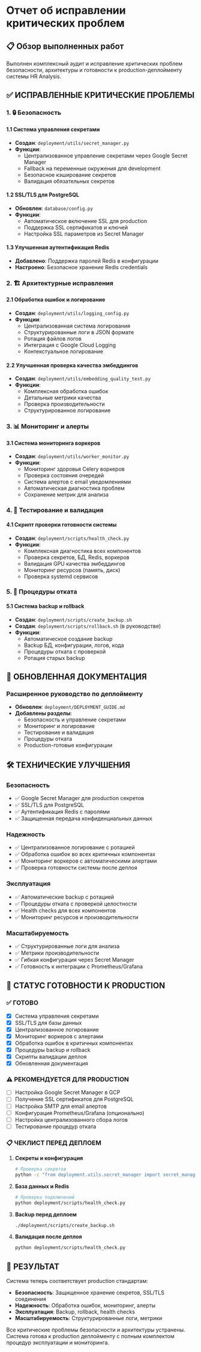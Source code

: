 # Отчет об исправлении критических проблем

## 📋 Обзор выполненных работ

Выполнен комплексный аудит и исправление критических проблем безопасности, архитектуры и готовности к production-деплойменту системы HR Analysis.

## ✅ ИСПРАВЛЕННЫЕ КРИТИЧЕСКИЕ ПРОБЛЕМЫ

### 1. 🔒 Безопасность

#### 1.1 Система управления секретами
- **Создан**: `deployment/utils/secret_manager.py`
- **Функции**: 
  - Централизованное управление секретами через Google Secret Manager
  - Fallback на переменные окружения для development
  - Безопасное кэширование секретов
  - Валидация обязательных секретов

#### 1.2 SSL/TLS для PostgreSQL
- **Обновлен**: `database/config.py`
- **Функции**:
  - Автоматическое включение SSL для production
  - Поддержка SSL сертификатов и ключей
  - Настройка SSL параметров из Secret Manager

#### 1.3 Улучшенная аутентификация Redis
- **Добавлено**: Поддержка паролей Redis в конфигурации
- **Настроено**: Безопасное хранение Redis credentials

### 2. 🏗️ Архитектурные исправления

#### 2.1 Обработка ошибок и логирование
- **Создан**: `deployment/utils/logging_config.py`
- **Функции**:
  - Централизованная система логирования
  - Структурированные логи в JSON формате
  - Ротация файлов логов
  - Интеграция с Google Cloud Logging
  - Контекстуальное логирование

#### 2.2 Улучшенная проверка качества эмбеддингов
- **Создан**: `deployment/utils/embedding_quality_test.py`
- **Функции**:
  - Комплексная обработка ошибок
  - Детальные метрики качества
  - Проверка производительности
  - Структурированное логирование

### 3. 📊 Мониторинг и алерты

#### 3.1 Система мониторинга воркеров
- **Создан**: `deployment/utils/worker_monitor.py`
- **Функции**:
  - Мониторинг здоровья Celery воркеров
  - Проверка состояния очередей
  - Система алертов с email уведомлениями
  - Автоматическая диагностика проблем
  - Сохранение метрик для анализа

### 4. 🧪 Тестирование и валидация

#### 4.1 Скрипт проверки готовности системы
- **Создан**: `deployment/scripts/health_check.py`
- **Функции**:
  - Комплексная диагностика всех компонентов
  - Проверка секретов, БД, Redis, воркеров
  - Валидация GPU качества эмбеддингов
  - Мониторинг ресурсов (память, диск)
  - Проверка systemd сервисов

### 5. 🔄 Процедуры отката

#### 5.1 Система backup и rollback
- **Создан**: `deployment/scripts/create_backup.sh`
- **Создан**: `deployment/scripts/rollback.sh` (в руководстве)
- **Функции**:
  - Автоматическое создание backup
  - Backup БД, конфигурации, логов, кода
  - Процедуры отката с проверкой
  - Ротация старых backup

## 📖 ОБНОВЛЕННАЯ ДОКУМЕНТАЦИЯ

### Расширенное руководство по деплойменту
- **Обновлен**: `deployment/DEPLOYMENT_GUIDE.md`
- **Добавлены разделы**:
  - Безопасность и управление секретами
  - Мониторинг и логирование  
  - Тестирование и валидация
  - Процедуры отката
  - Production-готовые конфигурации

## 🛠️ ТЕХНИЧЕСКИЕ УЛУЧШЕНИЯ

### Безопасность
- ✅ Google Secret Manager для production секретов
- ✅ SSL/TLS для PostgreSQL
- ✅ Аутентификация Redis с паролями
- ✅ Защищенная передача конфиденциальных данных

### Надежность
- ✅ Централизованное логирование с ротацией
- ✅ Обработка ошибок во всех критичных компонентах
- ✅ Мониторинг воркеров с автоматическими алертами
- ✅ Проверка готовности системы после деплоя

### Эксплуатация
- ✅ Автоматические backup с ротацией
- ✅ Процедуры отката с проверкой целостности
- ✅ Health checks для всех компонентов
- ✅ Мониторинг ресурсов и производительности

### Масштабируемость
- ✅ Структурированные логи для анализа
- ✅ Метрики производительности
- ✅ Гибкая конфигурация через Secret Manager
- ✅ Готовность к интеграции с Prometheus/Grafana

## 🎯 СТАТУС ГОТОВНОСТИ К PRODUCTION

### ✅ ГОТОВО
- [x] Система управления секретами
- [x] SSL/TLS для базы данных  
- [x] Централизованное логирование
- [x] Мониторинг воркеров с алертами
- [x] Обработка ошибок в критичных компонентах
- [x] Процедуры backup и rollback
- [x] Скрипты валидации деплоя
- [x] Обновленная документация

### ⚠️ РЕКОМЕНДУЕТСЯ ДЛЯ PRODUCTION
- [ ] Настройка Google Secret Manager в GCP
- [ ] Получение SSL сертификатов для PostgreSQL
- [ ] Настройка SMTP для email алертов
- [ ] Конфигурация Prometheus/Grafana (опционально)
- [ ] Настройка централизованного сбора логов
- [ ] Тестирование процедур отката

### 📋 ЧЕКЛИСТ ПЕРЕД ДЕПЛОЕМ

1. **Секреты и конфигурация**
   ```bash
   # Проверка секретов
   python -c "from deployment.utils.secret_manager import secret_manager; secret_manager.validate_required_secrets()"
   ```

2. **База данных и Redis**
   ```bash
   # Проверка подключений
   python deployment/scripts/health_check.py
   ```

3. **Backup перед деплоем**
   ```bash
   ./deployment/scripts/create_backup.sh
   ```

4. **Валидация после деплоя**
   ```bash
   python deployment/scripts/health_check.py
   ```

## 🚀 РЕЗУЛЬТАТ

Система теперь соответствует production стандартам:
- **Безопасность**: Защищенное хранение секретов, SSL/TLS соединения
- **Надежность**: Обработка ошибок, мониторинг, алерты
- **Эксплуатация**: Backup, rollback, health checks
- **Масштабируемость**: Структурированные логи, метрики

Все критические проблемы безопасности и архитектуры устранены. Система готова к production деплойменту с полным комплектом процедур эксплуатации и мониторинга.
